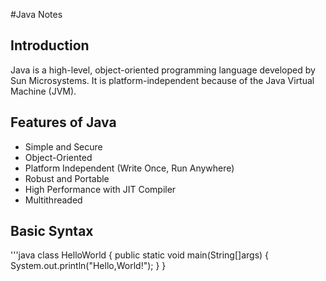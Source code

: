 #Java Notes

## Introduction
Java is a high-level, object-oriented programming language developed by Sun Microsystems.
It is platform-independent because of the Java Virtual Machine (JVM).

## Features of Java
- Simple and Secure
- Object-Oriented
- Platform Independent (Write Once, Run Anywhere)
- Robust and Portable
- High Performance with JIT Compiler
- Multithreaded

## Basic Syntax
'''java
class HelloWorld {
public static void main(String[]args) 
	{
		System.out.println("Hello,World!");
	}
}